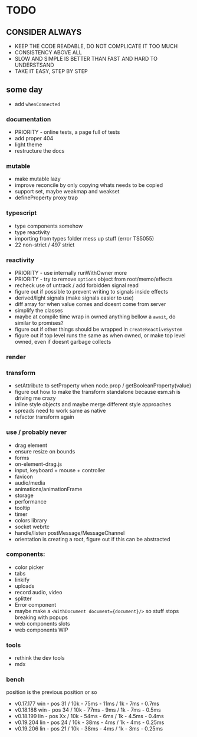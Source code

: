 # TODO

## CONSIDER ALWAYS

- KEEP THE CODE READABLE, DO NOT COMPLICATE IT TOO MUCH
- CONSISTENCY ABOVE ALL
- SLOW AND SIMPLE IS BETTER THAN FAST AND HARD TO UNDERSTSAND
- TAKE IT EASY, STEP BY STEP

## some day

- add `whenConnected`

### documentation

- PRIORITY - online tests, a page full of tests
- add proper 404
- light theme
- restructure the docs

### mutable

- make mutable lazy
- improve reconcile by only copying whats needs to be copied
- support set, maybe weakmap and weakset
- defineProperty proxy trap

### typescript

- type components somehow
- type reactivity
- importing from types folder mess up stuff (error TS5055)
- 22 non-strict / 497 strict

### reactivity

- PRIORITY - use internally runWithOwner more
- PRIORITY - try to remove `options` object from root/memo/effects
- recheck use of untrack / add forbidden signal read
- figure out if possible to prevent writing to signals inside effects
- derived/light signals (make signals easier to use)
- diff array for when value comes and doesnt come from server
- simplify the classes
- maybe at compile time wrap in owned anything bellow a `await`, do
  similar to promises?
- figure out if other things should be wrapped in
  `createReactiveSystem`
- figure out if top level runs the same as when owned, or make top
  level owned, even if doesnt garbage collects

### render

### transform

- setAttribute to setProperty when node.prop /
  getBooleanProperty(value)
- figure out how to make the transform standalone because esm.sh is
  driving me crazy
- inline style objects and maybe merge different style approaches
- spreads need to work same as native
- refactor transform again

### use / probably never

- drag element
- ensure resize on bounds
- forms
- on-element-drag.js
- input, keyboard + mouse + controller
- favicon
- audio/media
- animations/animationFrame
- storage
- performance
- tooltip
- timer
- colors library
- socket webrtc
- handle/listen postMessage/MessageChannel
- orientation is creating a root, figure out if this can be abstracted

### components:

- color picker
- tabs
- linkify
- uploads
- record audio, video
- splitter
- Error component
- maybe make a `<WithDocument document={document}/>` so stuff stops
  breaking with popups
- web components slots
- web components WIP

### tools

- rethink the dev tools
- mdx

### bench

position is the previous position or so

- v0.17.177 win - pos 31 / 10k - 75ms - 11ms / 1k - 7ms - 0.7ms
- v0.18.188 win - pos 34 / 10k - 77ms - 9ms / 1k - 7ms - 0.5ms
- v0.18.199 lin - pos Xx / 10k - 54ms - 6ms / 1k - 4.5ms - 0.4ms
- v0.19.204 lin - pos 24 / 10k - 38ms - 4ms / 1k - 4ms - 0.25ms
- v0.19.206 lin - pos 21 / 10k - 38ms - 4ms / 1k - 3ms - 0.25ms
